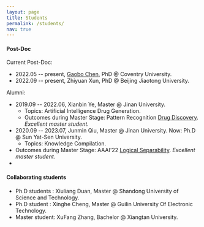 ```yaml
---
layout: page
title: Students
permalink: /students/
nav: true
---
```


#### Post-Doc 

Current Post-Doc:

- 2022.05 -- present, [Gaobo Chen](https://uk.linkedin.com/in/gaobo-chen-8b7483110), PhD @ Coventry University.
- 2022.09 -- present, Zhiyuan Xun, PhD @ Beijing Jiaotong University.

Alumni:

- 2019.09 -- 2022.06, Xianbin Ye, Master @ Jinan University.
  - Topics: Artificial Intelligence Drug Generation.
  - Outcomes during Master Stage: Pattern Recognition [Drug Discovery](https://www.sciencedirect.com/science/article/abs/pii/S0031320322001406). *Excellent master student.*
- 2020.09 -- 2023.07, Junmin Qiu, Master @ Jinan University. Now: Ph.D @ Sun Yat-Sen University.
  - Topics: Knowledge Compilation.
 - Outcomes during Master Stage: AAAI'22 [Logical Separability](https://doi.org/10.1609/aaai.v36i5.20529). *Excellent master student.*
 - 
#### Collaborating students

- Ph.D students : Xiuliang Duan, Master @ Shandong University of Science and Technology.
- Ph.D student : Xinghe Cheng, Master @ Guilin University Of Electronic Technology.
- Master student: XuFang Zhang, Bachelor @ Xiangtan University.

